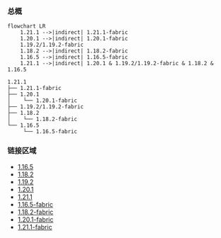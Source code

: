 ### 总概

```mermaid
flowchart LR
    1.21.1 -->|indirect| 1.21.1-fabric
    1.20.1 -->|indirect| 1.20.1-fabric
    1.19.2/1.19.2-fabric
    1.18.2 -->|indirect| 1.18.2-fabric
    1.16.5 -->|indirect| 1.16.5-fabric
    1.21.1 -->|indirect| 1.20.1 & 1.19.2/1.19.2-fabric & 1.18.2 & 1.16.5
```

```
1.21.1
├── 1.21.1-fabric
├── 1.20.1
│    └── 1.20.1-fabric
├── 1.19.2/1.19.2-fabric
├── 1.18.2
│    └── 1.18.2-fabric
└── 1.16.5
     └── 1.16.5-fabric
```

### 链接区域

- [1.16.5](/projects/1.16/assets/macaws-bridges/mcwbridges)
- [1.18.2](/projects/1.18/assets/macaws-bridges/mcwbridges)
- [1.19.2](/projects/1.19/assets/macaws-bridges/mcwbridges)
- [1.20.1](/projects/1.20/assets/macaws-bridges/mcwbridges)
- [1.21.1](/projects/1.21/assets/macaws-bridges/mcwbridges)
- [1.16.5-fabric](/projects/1.16-fabric/assets/macaws-bridges/mcwbridges)
- [1.18.2-fabric](/projects/1.18-fabric/assets/macaws-bridges/mcwbridges)
- [1.20.1-fabric](/projects/1.20-fabric/assets/macaws-bridges/mcwbridges)
- [1.21.1-fabric](/projects/1.21-fabric/assets/macaws-bridges/mcwbridges)